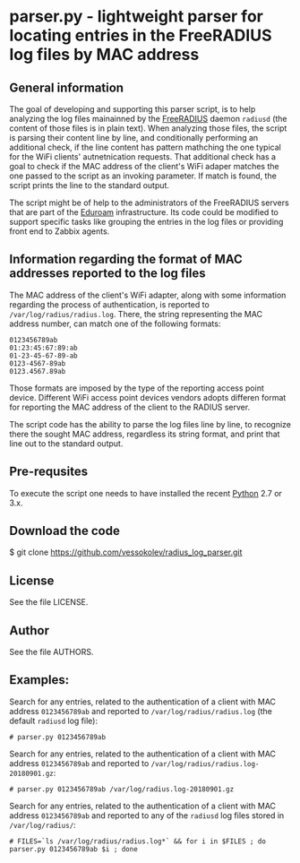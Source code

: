 # parser.py - lightweight parser for locating entries in the FreeRADIUS log files by MAC address

## General information

The goal of developing and supporting this parser script, is to help analyzing the log files mainainned by the [FreeRADIUS](https://freeradius.org/) daemon `radiusd` (the content of those files is in plain text). When analyzing those files, the script is parsing their content line by line, and conditionally performing an additional check, if the line content has pattern mathching the one typical for the WiFi clients' autnetnication requests. That additional check has a goal to check if the MAC address of the client's WiFi adaper matches the one passed to the script as an invoking parameter. If match is found, the script prints the line to the standard output. 

The script might be of help to the administrators of the FreeRADIUS servers that are part of the [Eduroam](https://www.eduroam.org) infrastructure. Its code could be modified to support specific tasks like grouping the entries in the log files or providing front end to Zabbix agents.

## Information regarding the format of MAC addresses reported to the log files

The MAC address of the client's WiFi adapter, along with some information regarding the process of authentication, is reported to `/var/log/radius/radius.log`. There, the string representing the MAC address number, can match one of the following formats:
```
0123456789ab
01:23:45:67:89:ab
01-23-45-67-89-ab
0123-4567-89ab
0123.4567.89ab
```
Those formats are imposed by the type of the reporting access point device. Different WiFi access point devices vendors adopts differen format for reporting the MAC address of the client to the RADIUS server.

The script code has the ability to parse the log files line by line, to recognize there the sought MAC address, regardless its string format, and print that line out to the standard output.

## Pre-requsites

To execute the script one needs to have installed the recent [Python](http://python.org) 2.7 or 3.x.

## Download the code

$ git clone https://github.com/vessokolev/radius_log_parser.git

## License

See the file LICENSE.

## Author

See the file AUTHORS.

## Examples:

Search for any entries, related to the authentication of a client with MAC address `0123456789ab` and reported to `/var/log/radius/radius.log` (the default `radiusd` log file):

```
# parser.py 0123456789ab
```

Search for any entries, related to the authentication of a client with MAC address `0123456789ab` and reported to `/var/log/radius/radius.log-20180901.gz`:

```
# parser.py 0123456789ab /var/log/radius.log-20180901.gz
```

Search for any entries, related to the authentication of a client with MAC address `0123456789ab` and reported to any of the `radiusd` log files stored in `/var/log/radius/`:

```
# FILES=`ls /var/log/radius/radius.log*` && for i in $FILES ; do parser.py 0123456789ab $i ; done
```

